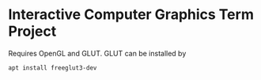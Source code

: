 # Interactive Computer Graphics Term Project

Requires OpenGL and GLUT.
GLUT can be installed by
```sh
apt install freeglut3-dev
```